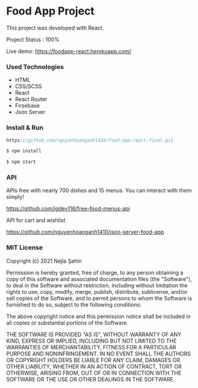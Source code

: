 # Food App Project

This project was developed with React.

Project Status : 100%

Live demo: https://foodapp-react.herokuapp.com/

### Used Technologies

* HTML
* CSS/SCSS
* React
* React Router
* Firsebase
* Json Server

### Install & Run

```js
https://github.com/nguyenhoanganh1410/food-app-react-final.git

$ npm install

$ npm start
```

### API

APIs free with nearly 700 dishes and 15 menus. You can interact with them simply!

https://github.com/igdev116/free-food-menus-api

API for cart and wishlist

https://github.com/nguyenhoanganh1410/json-server-food-app

### MIT License

Copyright (c) 2021 Nejla Şahin

Permission is hereby granted, free of charge, to any person obtaining a copy of this software and associated documentation files (the "Software"), to deal in the Software without restriction, including without limitation the rights to use, copy, modify, merge, publish, distribute, sublicense, and/or sell copies of the Software, and to permit persons to whom the Software is furnished to do so, subject to the following conditions:

The above copyright notice and this permission notice shall be included in all copies or substantial portions of the Software.

THE SOFTWARE IS PROVIDED "AS IS", WITHOUT WARRANTY OF ANY KIND, EXPRESS OR IMPLIED, INCLUDING BUT NOT LIMITED TO THE WARRANTIES OF MERCHANTABILITY, FITNESS FOR A PARTICULAR PURPOSE AND NONINFRINGEMENT. IN NO EVENT SHALL THE AUTHORS OR COPYRIGHT HOLDERS BE LIABLE FOR ANY CLAIM, DAMAGES OR OTHER LIABILITY, WHETHER IN AN ACTION OF CONTRACT, TORT OR OTHERWISE, ARISING FROM, OUT OF OR IN CONNECTION WITH THE SOFTWARE OR THE USE OR OTHER DEALINGS IN THE SOFTWARE.



